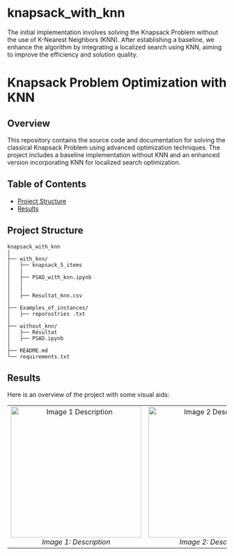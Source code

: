 # knapsack_with_knn
The initial implementation involves solving the Knapsack Problem without the use of K-Nearest Neighbors (KNN). After establishing a baseline, we enhance the algorithm by integrating a localized search using KNN, aiming to improve the efficiency and solution quality.
# Knapsack Problem Optimization with KNN

## Overview

This repository contains the source code and documentation for solving the classical Knapsack Problem using advanced optimization techniques. The project includes a baseline implementation without KNN and an enhanced version incorporating KNN for localized search optimization.

## Table of Contents

- [Project Structure](#project-structure)
- [Results](#results)


## Project Structure

```text
knapsack_with_knn
│
├── with_knn/
│   ├── knapsack_5_items
│   |
│   ├── PSAD_with_knn.ipynb
│   │   
│   |
│   ├── Resultat_knn.csv      
│
├── Examples_of_instances/
│   ├── reporostries .txt
│
├── without_knn/
│   ├── Résultat            
│   ├── PSAD.ipynb      
│
├── README.md
└── requirements.txt
```
## Results

Here is an overview of the project with some visual aids:

<table>
  <tr>
    <td align="center">
      <img src="" alt="Image 1 Description" width="300"/>
      <br>
      <em>Image 1: Description</em>
    </td>
    <td align="center">
      <img src="" alt="Image 2 Description" width="300"/>
      <br>
      <em>Image 2: Description</em>
    </td>
  </tr>
</table>




